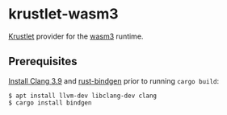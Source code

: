 # krustlet-wasm3

[Krustlet](https://github.com/deislabs/krustlet) provider for the [wasm3](https://github.com/wasm3/wasm3) runtime.

## Prerequisites

[Install Clang 3.9](https://rust-lang.github.io/rust-bindgen/requirements.html#installing-clang-39) and [rust-bindgen](https://rust-lang.github.io/rust-bindgen) prior to running `cargo build`:

```console
$ apt install llvm-dev libclang-dev clang
$ cargo install bindgen
```
